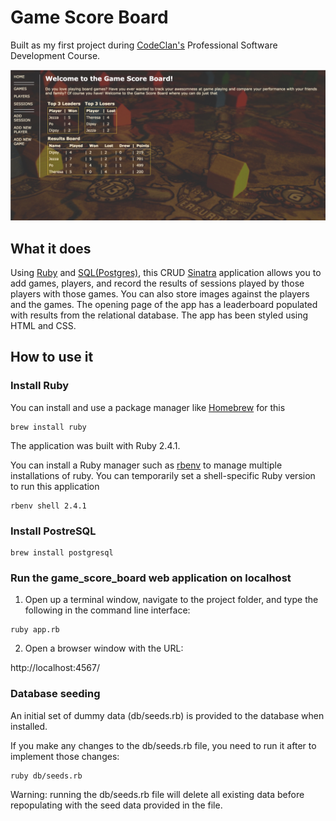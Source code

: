 # Game Score Board

Built as my first project during [CodeClan's](https://codeclan.com/) Professional Software Development Course.

![Homepage](public/images/homepage.png)


## What it does
Using [Ruby](https://www.ruby-lang.org/en/) and [SQL(Postgres)](https://www.postgresql.org/), this CRUD [Sinatra](http://www.sinatrarb.com) application allows you to add games, players, and record the results of sessions played by those players with those games. You can also store images against the players and the games. The opening page of the app has a leaderboard populated with results from the relational database. The app has been styled using HTML and CSS.

## How to use it

### Install Ruby
You can install and use a package manager like [Homebrew](https://brew.sh/) for this

```
brew install ruby
```

The application was built with Ruby 2.4.1.

You can install a Ruby manager such as [rbenv](https://github.com/rbenv/rbenv#readme) to manage multiple installations of ruby. You can temporarily set a shell-specific Ruby version to run this application

```
rbenv shell 2.4.1
```

### Install PostreSQL
```
brew install postgresql
```

### Run the game_score_board web application on  localhost
1. Open up a terminal window, navigate to the project folder, and type the following in the command line interface:
```
ruby app.rb
```

2. Open a browser window with the URL: 

http://localhost:4567/


### Database seeding
An initial set of dummy data (db/seeds.rb) is provided to the database when installed.

If you make any changes to the db/seeds.rb file, you need to run it after to implement those changes:

```
ruby db/seeds.rb
```

Warning: running the db/seeds.rb file will delete all existing data before repopulating with the seed data provided in the file.
